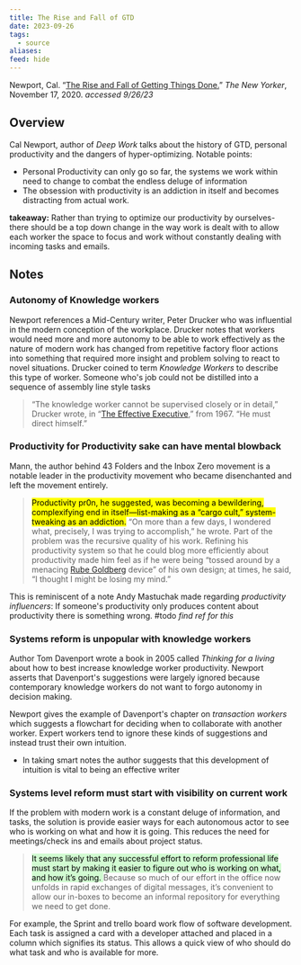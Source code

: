 ```yaml
---
title: The Rise and Fall of GTD
date: 2023-09-26
tags:
  - source
aliases: 
feed: hide
---
```

Newport, Cal. “[The Rise and Fall of Getting Things Done.](https://www.newyorker.com/tech/annals-of-technology/the-rise-and-fall-of-getting-things-done)” _The New Yorker_, November 17, 2020. _accessed 9/26/23_

## Overview
Cal Newport, author of _Deep Work_ talks about the history of GTD, personal productivity and the dangers of hyper-optimizing. 
Notable points:
- Personal Productivity can only go so far, the systems we work within need to change to combat the endless deluge of information
- The obsession with productivity is an addiction in itself and becomes distracting from actual work.

__takeaway:__ Rather than trying to optimize our productivity by ourselves- there should be a top down change in the way work is dealt with to allow each worker the space to focus and work without constantly dealing with incoming tasks and emails.

## Notes

### Autonomy of Knowledge workers

Newport references a Mid-Century writer, Peter Drucker who was influential in the modern conception of the workplace. Drucker notes that workers would need more and more autonomy to be able to work effectively as the nature of modern work has changed from repetitive factory floor actions into something that required more insight and problem solving to react to novel situations. Drucker coined to term _Knowledge Workers_ to describe this type of worker. Someone who's job could not be distilled into a sequence of assembly line style tasks

>“The knowledge worker cannot be supervised closely or in detail,” Drucker wrote, in “[The Effective Executive](https://www.amazon.com/Effective-Executive-Definitive-Harperbusiness-Essentials/dp/0060833459?ots=1&slotNum=4&imprToken=54c568d3-76a9-2cce-f96&tag=thneyo0f-20&linkCode=w50),” from 1967. “He must direct himself.”

### Productivity for Productivity sake can have mental blowback

Mann, the author behind 43 Folders and the Inbox Zero movement is a notable leader in the productivity movement who became disenchanted and left the movement entirely.

><mark class="hltr-pink">Productivity pr0n, he suggested, was becoming a bewildering, complexifying end in itself—list-making as a “cargo cult,” system-tweaking as an addiction.</mark> “On more than a few days, I wondered what, precisely, I was trying to accomplish,” he wrote. Part of the problem was the recursive quality of his work. Refining his productivity system so that he could blog more efficiently about productivity made him feel as if he were being “tossed around by a menacing [Rube Goldberg](https://www.newyorker.com/tech/annals-of-technology/object-of-interest-rube-goldberg-machines) device” of his own design; at times, he said, “I thought I might be losing my mind.”

This is reminiscent of a note Andy Mastuchak made regarding _productivity influencers_: If someone's productivity only produces content about productivity there is something wrong. #todo _find ref for this_

### Systems reform is unpopular with knowledge workers

Author Tom Davenport wrote a book in 2005 called _Thinking for a living_ about how to best increase knowledge worker productivity. Newport asserts that Davenport's suggestions were largely ignored because contemporary knowledge workers do not want to forgo autonomy in decision making.

Newport gives the example of Davenport's chapter on _transaction workers_ which suggests a flowchart for deciding when to collaborate with another worker. Expert workers tend to ignore these kinds of suggestions and instead trust their own intuition.

- In taking smart notes the author suggests that this development of intuition is vital to being an effective writer

### Systems level reform must start with visibility on current work

If the problem with modern work is a constant deluge of information, and tasks, the solution is provide easier ways for each autonomous actor to see who is working on what and how it is going. This reduces the need for meetings/check ins and emails about project status.

><mark style="background: #BBFABBA6;">It seems likely that any successful effort to reform professional life must start by making it easier to figure out who is working on what, and how it’s going. </mark>Because so much of our effort in the office now unfolds in rapid exchanges of digital messages, it’s convenient to allow our in-boxes to become an informal repository for everything we need to get done.

For example, the Sprint and trello board work flow of software development. Each task is assigned a card with a developer attached and placed in a column which signifies its status. This allows a quick view of who should do what task and who is available for more. 

